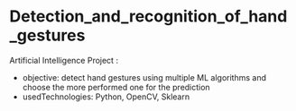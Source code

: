 # Detection_and_recognition_of_hand_gestures
Artificial Intelligence Project :
* objective: detect hand gestures using multiple ML algorithms and choose the more performed one for the prediction
* usedTechnologies:
      Python, OpenCV, Sklearn
